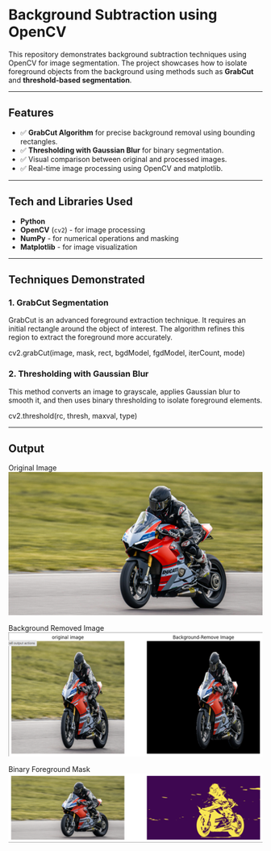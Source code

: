 # Background Subtraction using OpenCV

This repository demonstrates background subtraction techniques using OpenCV for image segmentation. The project showcases how to isolate foreground objects from the background using methods such as **GrabCut** and **threshold-based segmentation**.

---

## Features

- ✅ **GrabCut Algorithm** for precise background removal using bounding rectangles.
- ✅ **Thresholding with Gaussian Blur** for binary segmentation.
- ✅ Visual comparison between original and processed images.
- ✅ Real-time image processing using OpenCV and matplotlib.

---

## Tech and Libraries Used

- **Python**
- **OpenCV** (`cv2`) - for image processing
- **NumPy** - for numerical operations and masking
- **Matplotlib** - for image visualization

---

## Techniques Demonstrated

### 1. GrabCut Segmentation
GrabCut is an advanced foreground extraction technique. It requires an initial rectangle around the object of interest. The algorithm refines this region to extract the foreground more accurately.

cv2.grabCut(image, mask, rect, bgdModel, fgdModel, iterCount, mode)

### 2. Thresholding with Gaussian Blur
This method converts an image to grayscale, applies Gaussian blur to smooth it, and then uses binary thresholding to isolate foreground elements.

cv2.threshold(rc, thresh, maxval, type)

---

## Output
Original Image
![Alt Text](Images/ASD.jpeg)

Background Removed Image
![Alt Text](Images/BG_Subtraction.png)

Binary Foreground Mask
![Alt Text](Images/Fg_Masking.png)


